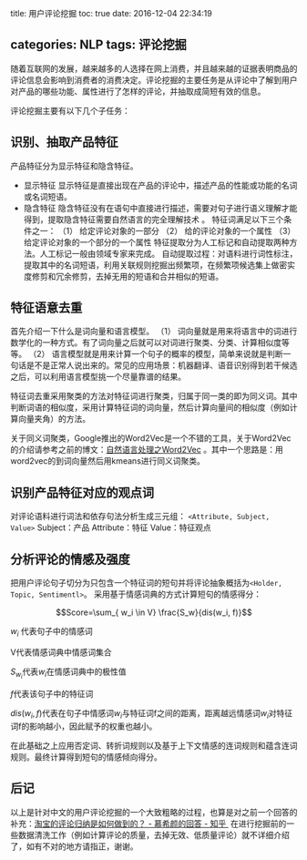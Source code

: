 title: 用户评论挖掘
toc: true
date: 2016-12-04 22:34:19

categories: NLP
tags: 评论挖掘
---

随着互联网的发展，越来越多的人选择在网上消费，并且越来越的证据表明商品的评论信息会影响到消费者的消费决定。评论挖掘的主要任务是从评论中了解到用户对产品的哪些功能、属性进行了怎样的评论，并抽取成简短有效的信息。

评论挖掘主要有以下几个子任务：

## 识别、抽取产品特征
产品特征分为显示特征和隐含特征。
* 显示特征
显示特征是直接出现在产品的评论中，描述产品的性能或功能的名词或名词短语。
* 隐含特征
隐含特征没有在语句中直接进行描述，需要对句子进行语义理解才能得到，提取隐含特征需要自然语言的完全理解技术 。
特征词满足以下三个条件之一：
（1） 给定评论对象的一部分
（2） 给的评论对象的一个属性
（3）	给定评论对象的一个部分的一个属性
特征提取分为人工标记和自动提取两种方法。人工标记一般由领域专家来完成。
自动提取过程：对语料进行词性标注，提取其中的名词短语，利用关联规则挖掘出频繁项，在频繁项候选集上做密实度修剪和冗余修剪，去掉无用的短语和合并相似的短语。

## 特征语意去重
首先介绍一下什么是词向量和语言模型。
（1） 词向量就是用来将语言中的词进行数学化的一种方式。有了词向量之后就可以对词进行聚类、分类、计算相似度等等。
（2） 语言模型就是用来计算一个句子的概率的模型，简单来说就是判断一句话是不是正常人说出来的。常见的应用场景：机器翻译、语音识别得到若干候选之后，可以利用语言模型挑一个尽量靠谱的结果。

特征词去重采用聚类的方法对特征词进行聚类，归属于同一类的即为同义词。其中判断词语的相似度，采用计算特征词的词向量，然后计算向量间的相似度（例如计算向量夹角）的方法。

关于同义词聚类，Google推出的Word2Vec是一个不错的工具，关于Word2Vec的介绍请参考之前的博文：[自然语言处理之Word2Vec](http://blog.163.com/xh_ding/blog/static/1939032892014312102457581) 。其中一个思路是：用word2vec的到词向量然后用kmeans进行同义词聚类。


## 识别产品特征对应的观点词
对评论语料进行词法和依存句法分析生成三元组：
`<Attribute, Subject, Value>`
Subject：产品
Attribute：特征
Value：特征观点

## 分析评论的情感及强度
把用户评论句子切分为只包含一个特征词的短句并将评论抽象概括为`<Holder, Topic, Sentimentl>`。
采用基于情感词典的方式计算短句的情感得分：


$$Score=\sum_{ w_i \in V} \frac{S_w}{dis(w_i, f)}$$

$w_i$ 代表句子中的情感词

V代表情感词典中情感词集合

$S_{w_i}$代表$w_i$在情感词典中的极性值

$f$代表该句子中的特征词

$dis(w_i, f)$代表在句子中情感词$w_i$与特征词f之间的距离，距离越远情感词$w_i$对特征词f的影响越小，因此赋予的权重也越小。

在此基础之上应用否定词、转折词规则以及基于上下文情感的连词规则和蕴含连词规则。最终计算得到短句的情感倾向得分。

## 后记
以上是针对中文的用户评论挖掘的一个大致粗略的过程，也算是对之前一个回答的补充：[淘宝的评论归纳是如何做到的？ - 慕希颜的回答 - 知乎 ](https://www.zhihu.com/question/20905103/answer/16628186)
在进行挖掘前的一些数据清洗工作（例如计算评论的质量，去掉无效、低质量评论）就不详细介绍了，如有不对的地方请指正，谢谢。




